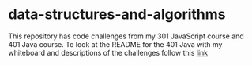 # data-structures-and-algorithms

This repository has code challenges from my 301 JavaScript course and 401 Java course. To look at the README for the 401 Java with my whiteboard and descriptions of the challenges follow this [link](https://github.com/c23-repo/data-structures-and-algorithms/tree/master/code401Challenges/assets/README.md)
